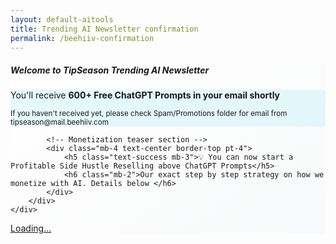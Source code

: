 ```yaml
---
layout: default-aitools
title: Trending AI Newsletter confirmation
permalink: /beehiiv-confirmation
---
```


<div class="container py-3">
    <div class="card shadow border-0">
        <div class="card-body p-4">
            <!-- Email confirmation section -->
            <div class="mb-4 text-center">
                <h5 class="text-primary mb-3">Welcome to TipSeason Trending AI Newsletter</h5>
                <div class="alert alert-info py-2">
                    <p class="mb-1">You'll receive <strong>600+ Free ChatGPT Prompts in your email shortly</strong></p>
                    <small class="text-muted">If you haven't received yet, please check Spam/Promotions folder for email from
                        tipseason@mail.beehiiv.com</small>
                </div>
            </div>

            <!-- Monetization teaser section -->
            <div class="mb-4 text-center border-top pt-4">
                <h5 class="text-success mb-3">💡 You can now start a Profitable Side Hustle Reselling above ChatGPT Prompts</h5>
                <h6 class="mb-2">Our exact step by step strategy on how we monetize with AI. Details below </h6>
            </div>
        </div>
    </div>

</div>

<script src="https://gumroad.com/js/gumroad-embed.js"></script>
<div class="gumroad-product-embed"><a href="https://tipseason.gumroad.com/l/mvrjk">Loading...</a></div>

<style>
    .card {
        max-width: 700px;
        margin: 0 auto;
        background: linear-gradient(145deg, #ffffff 0%, #f8f9fa 100%);
    }

    .alert {
        background-color: rgba(13, 202, 240, 0.1);
        border: none;
    }
</style>
